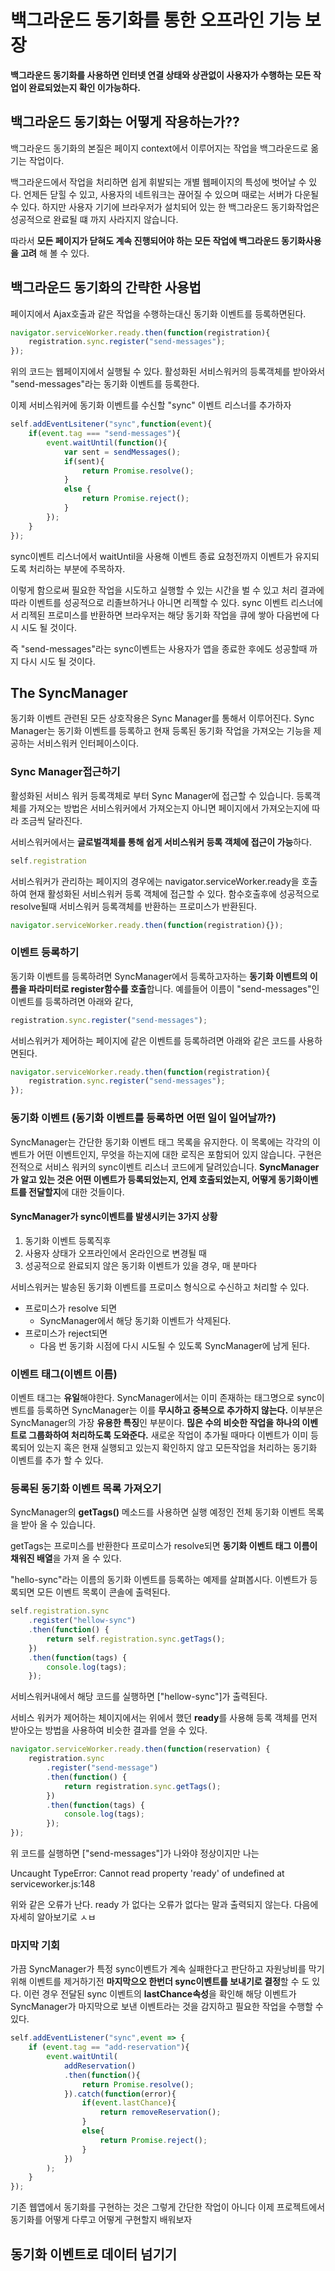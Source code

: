 # 백그라운드 동기화를 통한 오프라인 기능 보장

**백그라운드 동기화를 사용하면 인터넷 연결 상태와 상관없이 사용자가 수행하는 모든 작업이 완료되었는지 확인 이가능하다.**



## 백그라운드 동기화는 어떻게 작용하는가??

백그라운드 동기화의 본질은 페이지 context에서 이루어지는 작업을 백그라운드로 옮기는 작업이다.

백그라운드에서 작업을 처리하면 쉽게 휘발되는 개별 웹페이지의 특성에 벗어날 수 있다. 언제든 닫힐 수 있고, 사용자의 네트워크는 끊어질 수 있으며 때로는 서버가 다운될 수 있다. 하지만 사용자 기기에 브라우저가 설치되어 있는 한 백그라운드 동기화작업은 성공적으로 완료될 떄 까지 사라지지 않습니다.

따라서 **모든 페이지가 닫혀도 계속 진행되어야 하는 모든 작업에 백그라운드 동기화사용을 고려** 해 볼 수 있다. 



## 백그라운드 동기화의 간략한 사용법

페이지에서 Ajax호출과 같은 작업을 수행하는대신 동기화 이벤트를 등록하면된다.

```javascript
navigator.serviceWorker.ready.then(function(registration){
    registration.sync.register("send-messages");
});
```

위의 코드는 웹페이지에서 실행될 수 있다. 활성화된 서비스워커의 등록객체를 받아와서 "send-messages"라는 동기화 이벤트를 등록한다.

이제 서비스워커에 동기화 이벤트를 수신할 "sync" 이벤트 리스너를 추가하자

```javascript
self.addEventLsitener("sync",function(event){
    if(event.tag === "send-messages"){
        event.waitUntil(function(){
            var sent = sendMessages();
            if(sent){
                return Promise.resolve();
            }
            else {
                return Promise.reject();
            }
        });
    }
});
```

sync이벤트 리스너에서 waitUntil을 사용해 이벤트 종료 요청전까지 이벤트가 유지되도록 처리하는 부분에 주목하자.  

이렇게 함으로써 필요한 작업을 시도하고 실행할 수 있는 시간을 벌 수 있고 처리 결과에 따라 이벤트를 성공적으로 리졸브하거나 아니면 리젝할 수 있다. sync 이벤트 리스너에서 리젝된 프로미스를 반환하면 브라우저는 해당 동기화 작업을 큐에 쌓아 다음번에 다시 시도 될 것이다. 

즉 "send-messages"라는 sync이벤트는 사용자가 앱을 종료한 후에도 성공할때 까지 다시 시도 될 것이다. 





## The SyncManager

동기화 이벤트 관련된 모든 상호작용은 Sync Manager를 통해서 이루어진다.  Sync Manager는 동기화 이벤트를 등록하고 현재 등록된 동기화 작업을 가져오는 기능을 제공하는 서비스워커 인터페이스이다.

### Sync Manager접근하기

활성화된 서비스 워커 등록객체로 부터 Sync Manager에 접근할 수 있습니다. 등록객체를 가져오는 방법은 서비스워커에서 가져오는지 아니면 페이지에서 가져오는지에 따라 조금씩 달라진다. 



서비스워커에서는 **글로벌객체를 통해 쉽게 서비스워커 등록 객체에 접근이 가능**하다. 

```javascript
self.registration
```



서비스워커가 관리하는 페이지의 경우에는 navigator.serviceWorker.ready을 호출하여 현재 활성화된 서비스워커 등록 객체에 접근할 수 있다. 함수호출후에 성공적으로 resolve될때 서비스워커 등록객체를 반환하는 프로미스가 반환된다.

```javascript
navigator.serviceWorker.ready.then(function(registration){});
```



### 이벤트 등록하기 

동기화 이벤트를 등록하려면 SyncManager에서 등록하고자하는 **동기화 이벤트의 이름을 파라미터로 register함수를 호출**합니다. 예를들어 이름이 "send-messages"인 이벤트를 등록하려면 아래와 같다,

```javascript
registration.sync.register("send-messages");
```

서비스워커가 제어하는 페이지에 같은 이벤트를 등록하려면 아래와 같은 코드를 사용하면된다.

```javascript
navigator.serviceWorker.ready.then(function(registration){
    registration.sync.register("send-messages");
});
```



### 동기화 이벤트 (동기화 이벤트를 등록하면 어떤 일이 일어날까?)

SyncManager는 간단한 동기화 이벤트 태그 목록을 유지한다. 이 목록에는 각각의 이벤트가 어떤 이벤트인지, 무엇을 하는지에 대한 로직은 포함되어 있지 않습니다. 구현은 전적으로 서비스 워커의 sync이벤트 리스너 코드에게 달려있습니다.  **SyncManager가 알고 있는 것은 어떤 이벤트가 등록되었는지, 언제 호출되었는지, 어떻게 동기화이벤트를 전달할지**에 대한 것들이다. 

#### SyncManager가 sync이벤트를 발생시키는 3가지 상황

1. 동기화 이벤트 등록직후
2. 사용자 상태가 오프라인에서 온라인으로 변경될 때
3. 성공적으로 완료되지 않은 동기화 이벤트가 있을 경우, 매 분마다 



서비스워커는 발송된 동기화 이벤트를 프로미스 형식으로 수신하고 처리할 수 있다. 

* 프로미스가 resolve 되면 
  * SyncManager에서 해당 동기화 이벤트가 삭제된다. 
* 프로미스가 reject되면 
  * 다음 번 동기화 시점에 다시 시도될 수 있도록 SyncManager에 남게 된다.



### 이벤트 태그(이벤트 이름)

이벤트 태그는 **유일**해야한다. SyncManager에서는 이미 존재하는 태그명으로 sync이벤트를 등록하면 SyncManager는 이를 **무시하고 중복으로 추가하지 않는다.**  이부분은 SyncManager의 가장 **유용한 특징**인 부분이다. **믾은 수의 비슷한 작업을 하나의 이벤트로 그룹화하여 처리하도록 도와준다.** 새로운 작업이 추가될 때마다 이벤트가 이미 등록되어 있는지 혹은 현재 실행되고 있는지 확인하지 않고 모든작업을 처리하는 동기화 이벤트를 추가 할 수 있다.



### 등록된 동기화 이벤트 목록 가져오기

SyncManager의 **getTags()** 메소드를 사용하면 실행 예정인 전체 동기화 이벤트 목록을 받아 올 수 있습니다. 

getTags는 프로미스를 반환한다 프로미스가 resolve되면 **동기화 이벤트 태그 이름이 채워진 배열**을 가져 올 수 있다. 

"hello-sync"라는 이름의 동기화 이벤트를 등록하는 예제를 살펴봅시다. 이벤트가 등록되면 모든 이벤트 목록이 콘솔에 출력된다.

```javascript
self.registration.sync
    .register("hellow-sync")
    .then(function() {
        return self.registration.sync.getTags();
    })
    .then(function(tags) {
        console.log(tags);
    });
```

서비스워커내에서 해당 코드를 실행하면 ["hellow-sync"]가 출력된다.

서비스 워커가 제어하는 체이지에서는 위에서 했던 **ready**를 사용해 등록 객체를 먼저 받아오는 방법을 사용하여 비슷한 결과를 얻을 수 있다.

```javascript
navigator.serviceWorker.ready.then(function(reservation) {
    registration.sync
        .register("send-message")
        .then(function() {
            return registration.sync.getTags();
        })
        .then(function(tags) {
            console.log(tags);
        });
});

```

위 코드를 실행하면 ["send-messages"]가 나와야 정상이지만 나는 

Uncaught TypeError: Cannot read property 'ready' of undefined at serviceworker.js:148

위와 같은 오류가 난다. ready 가 없다는 오류가 없다는 말과 출력되지 않는다. 다음에 자세히 알아보기로 ㅅㅂ



### 마지막 기회

가끔 SyncManager가 특정 sync이벤트가 계속 실패한다고 판단하고 자원낭비를 막기위해 이벤트를 제거하기전 **마지막으오 한번더 sync이벤트를 보내기로 결정**할 수 도 있다. 이런 경우 전달된 sync 이벤트의 **lastChance속성**을 확인해 해당 이벤트가 SyncManager가 마지막으로 보낸 이벤트라는 것을 감지하고 필요한 작업을 수행할 수 있다.

```javascript
self.addEventListener("sync",event => {
    if (event.tag == "add-reservation"){
        event.waitUntil(
            addReservation()
            .then(function(){
                return Promise.resolve();
            }).catch(function(error){
                if(event.lastChance){
                    return removeReservation();
                }
                else{
                    return Promise.reject();
                }
            })
        );
    }
});
```

기존 웹앱에서 동기화를 구현하는 것은 그렇게 간단한 작업이 아니다 이제 프로젝트에서 동기화를 어떻게 다루고 어떻게 구현할지 배워보자 



## 동기화 이벤트로 데이터 넘기기

